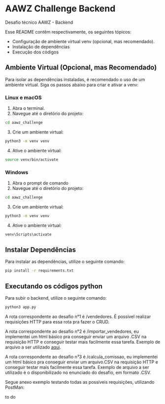 # AAWZ Challenge Backend
Desafio técnico AAWZ - Backend

Esse README contêm respectivamente, os seguintes tópicos:
- Configuração de ambiente virtual venv (opcional, mas recomendado).
- Instalação de dependências
- Execução dos códigos

## Ambiente Virtual (Opcional, mas Recomendado)

Para isolar as dependências instaladas, é recomendado o uso de um ambiente virtual. Siga os passos abaixo para criar e ativar a venv:

### Linux e macOS

1. Abra o terminal.
2. Navegue até o diretório do projeto:

```bash
cd aawz_challenge
```

3. Crie um ambiente virtual:
```bash
python3 -m venv venv
```

4. Ative o ambiente virtual:
```bash
source venv/bin/activate
```

### Windows

1. Abra o prompt de comando
2. Navegue até o diretório do projeto:
```bash
cd aawz_challenge
```

3. Crie um ambiente virtual:
```bash
python3 -m venv venv
```

4. Ative o ambiente virtual:
```bash
venv\Scripts\activate
```

## Instalar Dependências
Para instalar as dependências, utilize o seguinte comando:
```bash
pip install -r requirements.txt
```

## Executando os códigos python

Para subir o backend, utilize o seguinte comando:
```bash
python3 app.py
```

A rota correspondente ao desafio n°1 é /vendedores.
É possível realizar requisições HTTP para essa rota pra fazer o CRUD.

A rota correspondente ao desafio n°2 é /importar_vendedores, eu implementei um html básico pra conseguir enviar um arquivo .CSV na requisição HTTP e conseguir testar mais facilmente essa tarefa. Exemplo de arquivo a ser utilizado [aqui](https://docs.google.com/spreadsheets/d/1dK91Yw69Wka9oA15Mw8zhz5GX3upiZihDyG14iZTAPg/edit?usp=sharing).

A rota correspondente ao desafio n³3 é /calcula_comissao, eu implementei um html básico pra conseguir enviar um arquivo.CSV na requisição HTTP e conseguir testar mais facilmente essa tarefa. Exemplo de arquivo a ser utilizado é o disponibilizado no enunciado do desafio, em formato .CSV.


Segue anexo exemplo testando todas as possíveis requisições, utilizando PostMan:

to do
